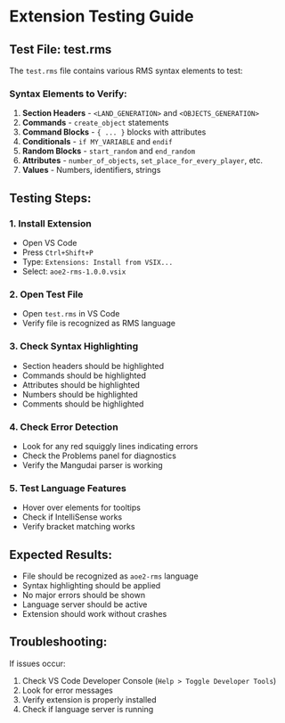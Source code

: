 # Extension Testing Guide

## Test File: test.rms

The `test.rms` file contains various RMS syntax elements to test:

### Syntax Elements to Verify:

1. **Section Headers** - `<LAND_GENERATION>` and `<OBJECTS_GENERATION>`
2. **Commands** - `create_object` statements
3. **Command Blocks** - `{ ... }` blocks with attributes
4. **Conditionals** - `if MY_VARIABLE` and `endif`
5. **Random Blocks** - `start_random` and `end_random`
6. **Attributes** - `number_of_objects`, `set_place_for_every_player`, etc.
7. **Values** - Numbers, identifiers, strings

## Testing Steps:

### 1. Install Extension
- Open VS Code
- Press `Ctrl+Shift+P`
- Type: `Extensions: Install from VSIX...`
- Select: `aoe2-rms-1.0.0.vsix`

### 2. Open Test File
- Open `test.rms` in VS Code
- Verify file is recognized as RMS language

### 3. Check Syntax Highlighting
- Section headers should be highlighted
- Commands should be highlighted
- Attributes should be highlighted
- Numbers should be highlighted
- Comments should be highlighted

### 4. Check Error Detection
- Look for any red squiggly lines indicating errors
- Check the Problems panel for diagnostics
- Verify the Mangudai parser is working

### 5. Test Language Features
- Hover over elements for tooltips
- Check if IntelliSense works
- Verify bracket matching works

## Expected Results:

- File should be recognized as `aoe2-rms` language
- Syntax highlighting should be applied
- No major errors should be shown
- Language server should be active
- Extension should work without crashes

## Troubleshooting:

If issues occur:
1. Check VS Code Developer Console (`Help > Toggle Developer Tools`)
2. Look for error messages
3. Verify extension is properly installed
4. Check if language server is running
